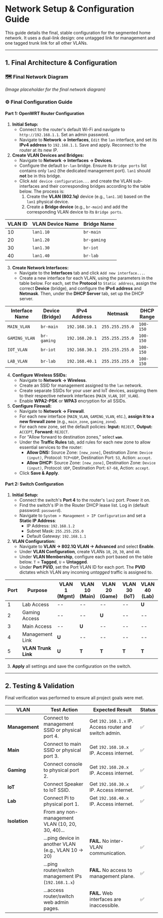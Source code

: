 # Network Setup & Configuration Guide

This guide details the final, stable configuration for the segmented home network. It uses a dual-link design: one untagged link for management and one tagged trunk link for all other VLANs.

---

## 1. Final Architecture & Configuration

### 🗺️ Final Network Diagram

*(Image placeholder for the final network diagram)*

### ⚙️ Final Configuration Guide

#### **Part 1: OpenWRT Router Configuration**

1.  **Initial Setup:**
    * Connect to the router's default Wi-Fi and navigate to `http://192.168.1.1`. Set an admin password.
    * Navigate to **Network → Interfaces**, `Edit` the `lan` interface, and set its **IPv4 address** to `192.168.1.1`. Save and apply. Reconnect to the router at its new IP.
2.  **Create VLAN Devices and Bridges:**
    * Navigate to **Network → Interfaces → Devices**.
    * Configure the default `br-lan` bridge. Ensure its `Bridge ports` list contains only `lan2` (the dedicated management port). `lan1` should **not** be in this bridge.
    * Click `Add device configuration...` and create the VLAN sub-interfaces and their corresponding bridges according to the table below. The process is:
        1.  Create the **VLAN (802.1q)** device (e.g., `lan1.10`) based on the `lan1` physical device.
        2.  Create a **Bridge device** (e.g., `br-main`) and add the corresponding VLAN device to its `Bridge ports`.

| VLAN ID | VLAN Device Name | Bridge Name |
| --- | --- | --- |
| 10 | `lan1.10` | `br-main` |
| 20 | `lan1.20` | `br-gaming` |
| 30 | `lan1.30` | `br-iot` |
| 40 | `lan1.40` | `br-lab` |
3.  **Create Network Interfaces:**
    * Navigate to the **Interfaces** tab and click `Add new interface...`.
    * Create a new interface for each VLAN, using the parameters in the table below. For each, set the **Protocol** to `Static address`, assign the correct **Device** (bridge), and configure the **IPv4 address** and **Netmask**. Then, under the **DHCP Server** tab, set up the DHCP server.

| Interface Name | Device (Bridge) | IPv4 Address | Netmask | DHCP Range |
| --- | --- | --- | --- | --- |
| `MAIN_VLAN` | `br-main` | `192.168.10.1` | `255.255.255.0` | `100-150` |
| `GAMING_VLAN` | `br-gaming` | `192.168.20.1` | `255.255.255.0` | `100-150` |
| `IOT_VLAN` | `br-iot` | `192.168.30.1` | `255.255.255.0` | `100-150` |
| `LAB_VLAN` | `br-lab` | `192.168.40.1` | `255.255.255.0` | `100-150` |
4.  **Configure Wireless SSIDs:**
    * Navigate to **Network → Wireless**.
    * Create an SSID for management assigned to the `lan` network.
    * Create separate SSIDs for your user and IoT devices, assigning them to their respective network interfaces (`MAIN_VLAN`, `IOT_VLAN`).
    * Enable **WPA2-PSK** or **WPA3** encryption for all SSIDs.
5.  **Configure Firewall:**
    * Navigate to **Network → Firewall**.
    * For each new interface (`MAIN_VLAN`, `GAMING_VLAN`, etc.), **assign it to a new firewall zone** (e.g., `main_zone`, `gaming_zone`).
    * For each new zone, set the default policies: **Input:** `REJECT`, **Output:** `ACCEPT`, **Forward:** `REJECT`.
    * For "Allow forward to destination zones," select **`wan`**.
    * Under the **Traffic Rules** tab, add rules for each new zone to allow essential services to the router:
        * **Allow DNS:** Source Zone: `[new_zone]`, Destination Zone: `Device (input)`, Protocol: `TCP+UDP`, Destination Port: `53`, Action: `accept`.
        * **Allow DHCP:** Source Zone: `[new_zone]`, Destination Zone: `Device (input)`, Protocol: `UDP`, Destination Port: `67-68`, Action: `accept`.
    * Click **Save & Apply**.

#### **Part 2: Switch Configuration**

1.  **Initial Setup:**
    * Connect the switch's **Port 4** to the router's `lan2` port. Power it on.
    * Find the switch's IP in the Router DHCP lease list. Log in (default password: `password`).
    * Navigate to `System > Management > IP Configuration` and set a **Static IP Address**:
        * IP Address: `192.168.1.2`
        * Subnet Mask: `255.255.255.0`
        * Default Gateway: `192.168.1.1`
2.  **VLAN Configuration:**
    * Navigate to **VLAN → 802.1Q VLAN → Advanced** and select **Enable**.
    * Under **VLAN Configuration**, create VLANs `10`, `20`, `30`, and `40`.
    * Under **VLAN Membership**, configure each port based on the table below. `T` = **Tagged**, `U` = **Untagged**.
    * Under **Port PVID**, set the Port VLAN ID for each port. The **PVID** dictates which VLAN any incoming *untagged* traffic is assigned to.

| Port | Purpose | VLAN 1 (Mgmt) | VLAN 10 (Main) | VLAN 20 (Game) | VLAN 30 (IoT) | VLAN 40 (Lab) | **PVID** |
| --- | --- | --- | --- | --- | --- | --- | --- |
| 1 | Lab Access | -- | -- | -- | -- | **U** | **40** |
| 2 | Gaming Access | -- | -- | **U** | -- | -- | **20** |
| 3 | Main Access | -- | **U** | -- | -- | -- | **10** |
| 4 | Management Link | **U** | -- | -- | -- | -- | **1** |
| 5 | **VLAN Trunk Link** | **U** | **T** | **T** | **T** | **T** | **1** |
3.  **Apply** all settings and save the configuration on the switch.

---
## 2. Testing & Validation

Final verification was performed to ensure all project goals were met.

| VLAN | Test Action | Expected Result | Status |
| --- | --- | --- | --- |
| **Management** | Connect to management SSID or physical port 4. | Get `192.168.1.x` IP. Access router and switch admin. | ✅ |
| **Main** | Connect to main SSID or physical port 3. | Get `192.168.10.x` IP. Access internet. | ✅ |
| **Gaming** | Connect console to physical port 2. | Get `192.168.20.x` IP. Access internet. | ✅ |
| **IoT** | Connect Speaker to IoT SSID. | Get `192.168.30.x` IP. Access internet. | ✅ |
| **Lab** | Connect Pi to physical port 1. | Get `192.168.40.x` IP. Access internet. | ✅ |
| **Isolation** | From any non-management VLAN (10, 20, 30, 40)... | | |
| | ...ping device in another VLAN (e.g., VLAN 10 -> 20) | **FAIL.** No inter-VLAN communication. | ✅ |
| | ...ping router/switch management IPs (`192.168.1.x`) | **FAIL.** No access to management plane. | ✅ |
| | ...access router/switch web admin pages. | **FAIL.** Web interfaces are inaccessible. | ✅ |
